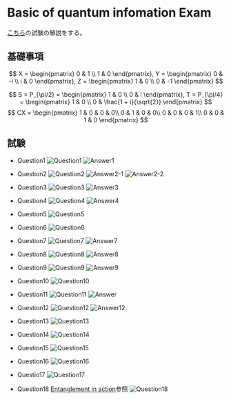# Basic of quantum infomation Exam

[こちら](https://learning.quantum.ibm.com/course/basics-of-quantum-information/exam)の試験の解説をする。

## 基礎事項

$$
X = 
\begin{pmatrix}
0 & 1 \\
1 & 0
\end{pmatrix}, 
Y = 
\begin{pmatrix}
0 & -i \\
i & 0
\end{pmatrix}, 
Z = 
\begin{pmatrix}
1 & 0 \\
0 & -1
\end{pmatrix}
$$

$$
S = P_{\pi/2} = 
\begin{pmatrix}
1 & 0 \\
0 & i
\end{pmatrix},
T = P_{\pi/4} = 
\begin{pmatrix}
1 & 0 \\
0 & \frac{1 + i}{\sqrt{2}}
\end{pmatrix}
$$
$$
CX = 
\begin{pmatrix}
1 & 0 & 0 & 0\\
0 & 1 & 0 & 0\\
0 & 0 & 0 & 1\\
0 & 0 & 1 & 0
\end{pmatrix}
$$
## 試験

- Question1
![Question1](./pic/q01.png)
![Answer1](./pic/a01.jpg)

- Question2
![Question2](./pic/q02.png)
![Answer2-1](./pic/a02-1.jpg)
![Answer2-2](./pic/a02-2.jpg)

- Question3
![Question3](./pic/q03.png)
![Answer3](./pic/a03.jpg)
- Question4
![Question4](./pic/q04.png)
![Answer4](./pic/a04.jpg)

- Question5
![Question5](./pic/q05.png)

- Question6
![Question6](./pic/q06.png)

- Question7
![Question7](./pic/q07.png)
![Answer7](./pic/a07.jpg)

- Question8
![Question8](./pic/q08.png)
![Answer8](./pic/a08.jpg)

- Question9
![Question9](./pic/q09.png)
![Answer9](./pic/a09.jpg)

- Question10
![Question10](./pic/q10.png)

- Question11
![Question11](./pic/q11.png)
![Answer](./pic/a11.jpg)

- Question12
![Question12](./pic/q12.png)
![Answer12](./pic/a12.jpg)

- Question13
![Question13](./pic/q13.png)

- Question14
![Question14](./pic/q14.png)

- Question15
![Question15](./pic/q15.png)

- Question16
![Question16](./pic/q16.png)

- Questio17
![Question17](./pic/q17.png)

- Question18
[Entanglement in action](./EntanglementInAction.md)参照
![Question18](./pic/q18.png)